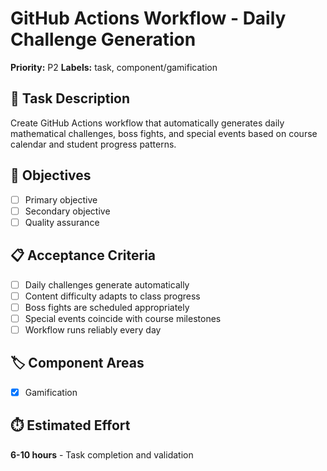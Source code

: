 # GitHub Actions Workflow - Daily Challenge Generation

**Priority:** P2
**Labels:** task, component/gamification

## 📝 Task Description
Create GitHub Actions workflow that automatically generates daily mathematical challenges, boss fights, and special events based on course calendar and student progress patterns.

## 🎯 Objectives
- [ ] Primary objective
- [ ] Secondary objective  
- [ ] Quality assurance

## 📋 Acceptance Criteria
- [ ] Daily challenges generate automatically
- [ ] Content difficulty adapts to class progress
- [ ] Boss fights are scheduled appropriately
- [ ] Special events coincide with course milestones
- [ ] Workflow runs reliably every day

## 🏷️ Component Areas
- [x] Gamification

## ⏱️ Estimated Effort
**6-10 hours** - Task completion and validation
